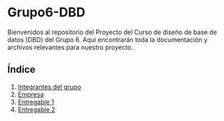 # Grupo6-DBD
Bienvenidos al repositorio del Proyecto del Curso de diseño de base de datos (DBD) del Grupo 6. Aquí encontrarán toda la documentación y archivos relevantes para nuestro proyecto.

## Índice

1. [Integrantes del grupo](Integrantes/integrantes.md)
2. [Empresa](Empresa/empresa.md)
3. [Entregable 1](Entregable%201/entregable%201-indice.md)
3. [Entregable 2](Entregable%202/entregable%202-indice.md)

